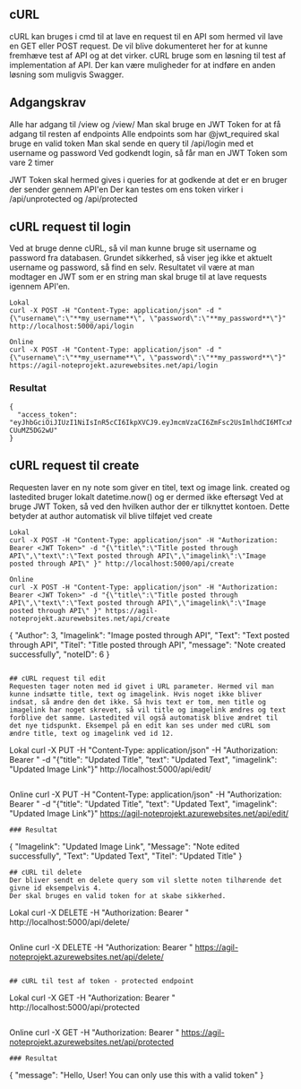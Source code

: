 ## cURL
cURL kan bruges i cmd til at lave en request til en API som hermed vil lave en GET eller POST request.
De vil blive dokumenteret her for at kunne fremhæve test af API og at det virker.
cURL bruge som en løsning til test af implementation af API. Der kan være muligheder for at indføre en anden løsning som muligvis Swagger.

## Adgangskrav
Alle har adgang til /view og /view/<id>
Man skal bruge en JWT Token for at få adgang til resten af endpoints
Alle endpoints som har @jwt_required skal bruge en valid token
Man skal sende en query til /api/login med et username og password
Ved godkendt login, så får man en JWT Token som vare 2 timer

JWT Token skal hermed gives i queries for at godkende at det er en bruger der sender gennem API'en
Der kan testes om ens token virker i /api/unprotected og /api/protected

## cURL request til login
Ved at bruge denne cURL, så vil man kunne bruge sit username og password fra databasen. Grundet sikkerhed, så viser jeg ikke et aktuelt username og password, så find en selv. Resultatet vil være at man modtager en JWT som er en string man skal bruge til at lave requests igennem API'en.
```
Lokal
curl -X POST -H "Content-Type: application/json" -d "{\"username\":\"**my_username**\", \"password\":\"**my_password**\"}" http://localhost:5000/api/login
```
```
Online
curl -X POST -H "Content-Type: application/json" -d "{\"username\":\"**my_username**\", \"password\":\"**my_password**\"}" https://agil-noteprojekt.azurewebsites.net/api/login
```

### Resultat
```
{
  "access_token": "eyJhbGciOiJIUzI1NiIsInR5cCI6IkpXVCJ9.eyJmcmVzaCI6ZmFsc2UsImlhdCI6MTcxMTAxNDIwMSwianRpIjoiYTcxMGUwYjAtMDdhMi00MDg0LTk3ZDktNDAxZmQyMjM4MWMzIiwidHlwZSI6ImFjY2VzcyIsInN1YiI6Ik1hcnRpbiIsIm5iZiI6MTcxMTAxNDIwMSwiY3NyZiI6IjM3ZDk0NDNiLTU1ODEtNDE5Mi05ODc5LWMwZjQyMDgxZjkwMyIsImV4cCI6MTcxMTAxNTEwMX0.nC7CjL7JMweXikSRz8Jni5BcmPytZBn-CUuMZ5DG2wU"
}
```

## cURL request til create
Requesten laver en ny note som giver en titel, text og image link.
created og lastedited bruger lokalt datetime.now() og er dermed ikke eftersøgt
Ved at bruge JWT Token, så ved den hvilken author der er tilknyttet kontoen. Dette betyder at author automatisk vil blive tilføjet ved create
```
Lokal
curl -X POST -H "Content-Type: application/json" -H "Authorization: Bearer <JWT Token>" -d "{\"title\":\"Title posted through API\",\"text\":\"Text posted through API\",\"imagelink\":\"Image posted through API\" }" http://localhost:5000/api/create
```
```
Online
curl -X POST -H "Content-Type: application/json" -H "Authorization: Bearer <JWT Token>" -d "{\"title\":\"Title posted through API\",\"text\":\"Text posted through API\",\"imagelink\":\"Image posted through API\" }" https://agil-noteprojekt.azurewebsites.net/api/create
```
{
  "Author": 3,
  "Imagelink": "Image posted through API",
  "Text": "Text posted through API",
  "Titel": "Title posted through API",
  "message": "Note created successfully",
  "noteID": 6
}
```

## cURL request til edit
Requesten tager noten med id givet i URL parameter. Hermed vil man kunne indsætte title, text og imagelink. Hvis noget ikke bliver indsat, så ændre den det ikke. Så hvis text er tom, men title og imagelink har noget skrevet, så vil title og imagelink ændres og text forblive det samme. Lastedited vil også automatisk blive ændret til det nye tidspunkt. Eksempel på en edit kan ses under med cURL som ændre title, text og imagelink ved id 12.
```
Lokal
curl -X PUT -H "Content-Type: application/json" -H "Authorization: Bearer <JWT Token>" -d "{\"title\": \"Updated Title\", \"text\": \"Updated Text\", \"imagelink\": \"Updated Image Link\"}" http://localhost:5000/api/edit/<id>
```
```
Online
curl -X PUT -H "Content-Type: application/json" -H "Authorization: Bearer <JWT Token>" -d "{\"title\": \"Updated Title\", \"text\": \"Updated Text\", \"imagelink\": \"Updated Image Link\"}" https://agil-noteprojekt.azurewebsites.net/api/edit/<id>
```
### Resultat
```
{
  "Imagelink": "Updated Image Link",
  "Message": "Note edited successfully",
  "Text": "Updated Text",
  "Titel": "Updated Title"
}
```
## cURL til delete
Der bliver sendt en delete query som vil slette noten tilhørende det givne id eksempelvis 4.
Der skal bruges en valid token for at skabe sikkerhed.
```
Lokal
curl -X DELETE -H "Authorization: Bearer <JWT Token>" http://localhost:5000/api/delete/<id>
```
```
Online
curl -X DELETE -H "Authorization: Bearer <JWT Token>" https://agil-noteprojekt.azurewebsites.net/api/delete/<id>
```

## cURL til test af token - protected endpoint
```
Lokal
curl -X GET -H "Authorization: Bearer <JWT Token>" http://localhost:5000/api/protected
```
```
Online
curl -X GET -H "Authorization: Bearer <JWT Token>" https://agil-noteprojekt.azurewebsites.net/api/protected
```
### Resultat
```
{
  "message": "Hello, User! You can only use this with a valid token"
}
```